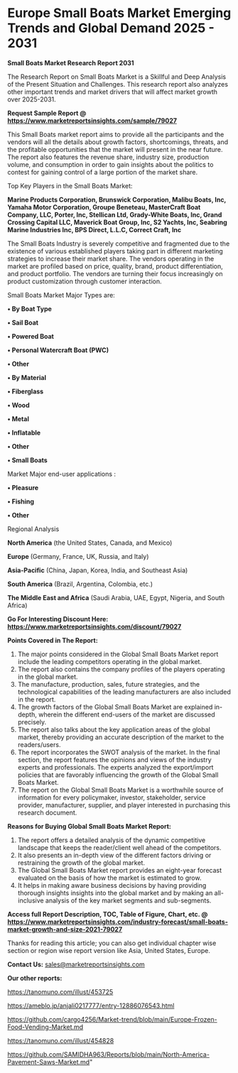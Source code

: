  # Europe Small Boats Market Emerging Trends and Global Demand 2025 - 2031

<strong>Small Boats Market Research Report 2031</strong>

The Research Report on Small Boats Market is a Skillful and Deep Analysis of the Present Situation and Challenges. This research report also analyzes other important trends and market drivers that will affect market growth over 2025-2031.

<strong>Request Sample Report @ <a href=https://www.marketreportsinsights.com/sample/79027>https://www.marketreportsinsights.com/sample/79027</a></strong>

This Small Boats market report aims to provide all the participants and the vendors will all the details about growth factors, shortcomings, threats, and the profitable opportunities that the market will present in the near future. The report also features the revenue share, industry size, production volume, and consumption in order to gain insights about the politics to contest for gaining control of a large portion of the market share.

Top Key Players in the Small Boats Market:

<strong>Marine Products Corporation, Brunswick Corporation, Malibu Boats, Inc, Yamaha Motor Corporation, Groupe Beneteau, MasterCraft Boat Company, LLC, Porter, Inc, Stellican Ltd, Grady-White Boats, Inc, Grand Crossing Capital LLC, Maverick Boat Group, Inc, S2 Yachts, Inc, Seabring Marine Industries Inc, BPS Direct, L.L.C, Correct Craft, Inc</strong>

The Small Boats Industry is severely competitive and fragmented due to the existence of various established players taking part in different marketing strategies to increase their market share. The vendors operating in the market are profiled based on price, quality, brand, product differentiation, and product portfolio. The vendors are turning their focus increasingly on product customization through customer interaction.

Small Boats Market Major Types are:

<strong>• By Boat Type

• Sail Boat

• Powered Boat

• Personal Watercraft Boat (PWC)

• Other

• By Material

• Fiberglass

• Wood

• Metal

• Inflatable

• Other

• Small Boats</strong>

Market Major end-user applications :

<strong>• Pleasure

• Fishing

• Other</strong>

Regional Analysis

</u><strong><b>North America</b></strong> (the United States, Canada, and Mexico)

<strong><b>Europe </b></strong>(Germany, France, UK, Russia, and Italy)

<strong><b>Asia-Pacific</b></strong> (China, Japan, Korea, India, and Southeast Asia)

<strong><b>South America</b></strong> (Brazil, Argentina, Colombia, etc.)

<strong><b>The Middle East and Africa</b></strong> (Saudi Arabia, UAE, Egypt, Nigeria, and South Africa)

<strong>Go For Interesting Discount Here: <a href=https://www.marketreportsinsights.com/discount/79027>https://www.marketreportsinsights.com/discount/79027</a></strong>

<strong>Points Covered in The Report:</strong>
<ol>
  <li>The major points considered in the Global Small Boats Market report include the leading competitors operating in the global market.</li>
  <li>The report also contains the company profiles of the players operating in the global market.</li>
  <li>The manufacture, production, sales, future strategies, and the technological capabilities of the leading manufacturers are also included in the report.</li>
  <li>The growth factors of the Global Small Boats Market are explained in-depth, wherein the different end-users of the market are discussed precisely.</li>
  <li>The report also talks about the key application areas of the global market, thereby providing an accurate description of the market to the readers/users.</li>
  <li>The report incorporates the SWOT analysis of the market. In the final section, the report features the opinions and views of the industry experts and professionals. The experts analyzed the export/import policies that are favorably influencing the growth of the Global Small Boats Market.</li>
  <li>The report on the Global Small Boats Market is a worthwhile source of information for every policymaker, investor, stakeholder, service provider, manufacturer, supplier, and player interested in purchasing this research document.</li>
</ol>
<strong>Reasons for Buying Global Small Boats Market Report:</strong>

<ol>
  <li>The report offers a detailed analysis of the dynamic competitive landscape that keeps the reader/client well ahead of the competitors.</li>
  <li>It also presents an in-depth view of the different factors driving or restraining the growth of the global market.</li>
  <li>The Global Small Boats Market report provides an eight-year forecast evaluated on the basis of how the market is estimated to grow.</li>
  <li>It helps in making aware business decisions by having providing thorough insights insights into the global market and by making an all-inclusive analysis of the key market segments and sub-segments.</li>
</ol>
<strong>Access full Report Description, TOC, Table of Figure, Chart, etc. @ <a href=https://www.marketreportsinsights.com/industry-forecast/small-boats-market-growth-and-size-2021-79027>https://www.marketreportsinsights.com/industry-forecast/small-boats-market-growth-and-size-2021-79027</a></strong>


Thanks for reading this article; you can also get individual chapter wise section or region wise report version like Asia, United States, Europe.

<strong>Contact Us:</strong>
sales@marketreportsinsights.com

<strong>Our other reports:</strong>

<a href=https://tanomuno.com/illust/453725>https://tanomuno.com/illust/453725</a>

<a href=https://ameblo.jp/anjali0217777/entry-12886076543.html>https://ameblo.jp/anjali0217777/entry-12886076543.html</a>

<a href=https://github.com/cargo4256/Market-trend/blob/main/Europe-Frozen-Food-Vending-Market.md>https://github.com/cargo4256/Market-trend/blob/main/Europe-Frozen-Food-Vending-Market.md</a>

<a href=https://tanomuno.com/illust/454828>https://tanomuno.com/illust/454828</a>

<a href=https://github.com/SAMIDHA963/Reports/blob/main/North-America-Pavement-Saws-Market.md>https://github.com/SAMIDHA963/Reports/blob/main/North-America-Pavement-Saws-Market.md</a>"
